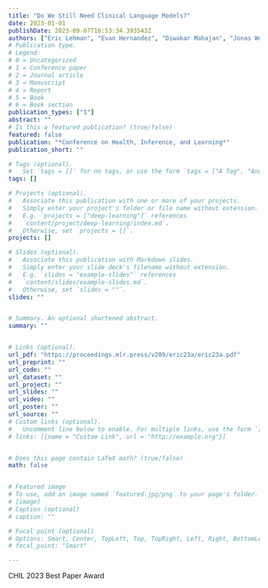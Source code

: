 ```yaml
---
title: "Do We Still Need Clinical Language Models?"
date: 2023-01-01
publishDate: 2023-09-07T16:53:34.393543Z
authors: ["Eric Lehman", "Evan Hernandez", "Diwakar Mahajan", "Jonas Wulff", "Micah J Smith", "Zachary Ziegler", "Daniel Nadler", "Peter Szolovits", "Alistair Johnson", "Emily Alsentzer"]
# Publication type.
# Legend:
# 0 = Uncategorized
# 1 = Conference paper
# 2 = Journal article
# 3 = Manuscript
# 4 = Report
# 5 = Book
# 6 = Book section
publication_types: ["1"]
abstract: ""
# Is this a featured publication? (true/false)
featured: false
publication: "*Conference on Health, Inference, and Learning*"
publication_short: ""

# Tags (optional).
#   Set `tags = []` for no tags, or use the form `tags = ["A Tag", "Another Tag"]` for one or more tags.
tags: []

# Projects (optional).
#   Associate this publication with one or more of your projects.
#   Simply enter your project's folder or file name without extension.
#   E.g. `projects = ["deep-learning"]` references
#   `content/project/deep-learning/index.md`.
#   Otherwise, set `projects = []`.
projects: []

# Slides (optional).
#   Associate this publication with Markdown slides.
#   Simply enter your slide deck's filename without extension.
#   E.g. `slides = "example-slides"` references
#   `content/slides/example-slides.md`.
#   Otherwise, set `slides = ""`.
slides: ""


# Summary. An optional shortened abstract.
summary: ""


# Links (optional).
url_pdf: "https://proceedings.mlr.press/v209/eric23a/eric23a.pdf"
url_preprint: ""
url_code: ""
url_dataset: ""
url_project: ""
url_slides: ""
url_video: ""
url_poster: ""
url_source: ""
# Custom links (optional).
#   Uncomment line below to enable. For multiple links, use the form `[{...}, {...}, {...}]`.
# links: [{name = "Custom Link", url = "http://example.org"}]


# Does this page contain LaTeX math? (true/false)
math: false


# Featured image
# To use, add an image named `featured.jpg/png` to your page's folder.
# [image]
# Caption (optional)
# caption: ""

# Focal point (optional)
# Options: Smart, Center, TopLeft, Top, TopRight, Left, Right, BottomLeft, Bottom, BottomRight
# focal_point: "Smart"

---
```

CHIL 2023 Best Paper Award


